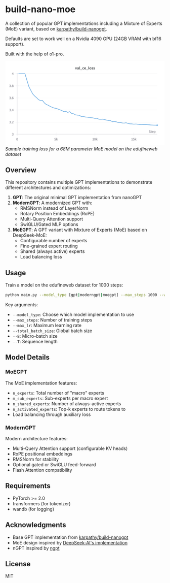 # build-nano-moe

A collection of popular GPT implementations including a Mixture of Experts (MoE) variant, based on [karpathy/build-nanogpt](https://github.com/karpathy/build-nanogpt). 

Defaults are set to work well on a Nvidia 4090 GPU (24GB VRAM with bf16 support).

Built with the help of o1-pro. 

![Sample MoE Training Loss](assets/sample_loss_moe_68M_edufineweb.png)
*Sample training loss for a 68M parameter MoE model on the edufineweb dataset*

## Overview

This repository contains multiple GPT implementations to demonstrate different architectures and optimizations:

1. **GPT**: The original minimal GPT implementation from nanoGPT
2. **ModernGPT**: A modernized GPT with:
   - RMSNorm instead of LayerNorm
   - Rotary Position Embeddings (RoPE)
   - Multi-Query Attention support
   - SwiGLU/Gated MLP options
3. **MoEGPT**: A GPT variant with Mixture of Experts (MoE) based on DeepSeek-MoE:
   - Configurable number of experts
   - Fine-grained expert routing
   - Shared (always active) experts
   - Load balancing loss

## Usage

Train a model on the edufineweb dataset for 1000 steps:

```bash
python main.py --model_type [gpt|moderngpt|moegpt] --max_steps 1000 --warmup_steps 100
```

Key arguments:
- `--model_type`: Choose which model implementation to use
- `--max_steps`: Number of training steps
- `--max_lr`: Maximum learning rate
- `--total_batch_size`: Global batch size
- `--B`: Micro-batch size
- `--T`: Sequence length

## Model Details

### MoEGPT

The MoE implementation features:
- `n_experts`: Total number of "macro" experts
- `m_sub_experts`: Sub-experts per macro expert
- `n_shared_experts`: Number of always-active experts
- `n_activated_experts`: Top-k experts to route tokens to
- Load balancing through auxiliary loss

### ModernGPT 

Modern architecture features:
- Multi-Query Attention support (configurable KV heads)
- RoPE positional embeddings
- RMSNorm for stability
- Optional gated or SwiGLU feed-forward
- Flash Attention compatibility

## Requirements

- PyTorch >= 2.0
- transformers (for tokenizer)
- wandb (for logging)

## Acknowledgments

- Base GPT implementation from [karpathy/build-nanogpt](https://github.com/karpathy/build-nanogpt)
- MoE design inspired by [DeepSeek-AI's implementation](https://github.com/deepseek-ai/DeepSeek-V3)
- nGPT inspired by [ngpt]( https://github.com/NVIDIA/ngpt)

## License

MIT